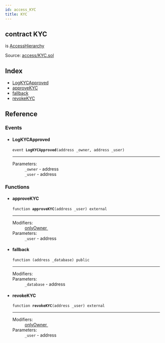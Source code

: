 ```yaml
---
id: access_KYC
title: KYC
---
```


<div class="contract-doc"><div class="contract"><h2 class="contract-header"><span class="contract-kind">contract</span> KYC</h2><p class="base-contracts"><span>is</span> <a href="access_AccessHierarchy.html">AccessHierarchy</a></p><div class="source">Source: <a href="https://github.com/MyBitFoundation/MyBit-Network.tech//blob/v0.1.9/contracts/access/KYC.sol" target="_blank">access/KYC.sol</a></div></div><div class="index"><h2>Index</h2><ul><li><a href="access_KYC.html#LogKYCApproved">LogKYCApproved</a></li><li><a href="access_KYC.html#approveKYC">approveKYC</a></li><li><a href="access_KYC.html#">fallback</a></li><li><a href="access_KYC.html#revokeKYC">revokeKYC</a></li></ul></div><div class="reference"><h2>Reference</h2><div class="events"><h3>Events</h3><ul><li><div class="item event"><span id="LogKYCApproved" class="anchor-marker"></span><h4 class="name">LogKYCApproved</h4><div class="body"><code class="signature">event <strong>LogKYCApproved</strong><span>(address _owner, address _user) </span></code><hr/><dl><dt><span class="label-parameters">Parameters:</span></dt><dd><div><code>_owner</code> - address</div><div><code>_user</code> - address</div></dd></dl></div></div></li></ul></div><div class="functions"><h3>Functions</h3><ul><li><div class="item function"><span id="approveKYC" class="anchor-marker"></span><h4 class="name">approveKYC</h4><div class="body"><code class="signature">function <strong>approveKYC</strong><span>(address _user) </span><span>external </span></code><hr/><dl><dt><span class="label-modifiers">Modifiers:</span></dt><dd><a href="access_AccessHierarchy.html#onlyOwner">onlyOwner </a></dd><dt><span class="label-parameters">Parameters:</span></dt><dd><div><code>_user</code> - address</div></dd></dl></div></div></li><li><div class="item function"><span id="fallback" class="anchor-marker"></span><h4 class="name">fallback</h4><div class="body"><code class="signature">function <strong></strong><span>(address _database) </span><span>public </span></code><hr/><dl><dt><span class="label-modifiers">Modifiers:</span></dt><dd></dd><dt><span class="label-parameters">Parameters:</span></dt><dd><div><code>_database</code> - address</div></dd></dl></div></div></li><li><div class="item function"><span id="revokeKYC" class="anchor-marker"></span><h4 class="name">revokeKYC</h4><div class="body"><code class="signature">function <strong>revokeKYC</strong><span>(address _user) </span><span>external </span></code><hr/><dl><dt><span class="label-modifiers">Modifiers:</span></dt><dd><a href="access_AccessHierarchy.html#onlyOwner">onlyOwner </a></dd><dt><span class="label-parameters">Parameters:</span></dt><dd><div><code>_user</code> - address</div></dd></dl></div></div></li></ul></div></div></div>
